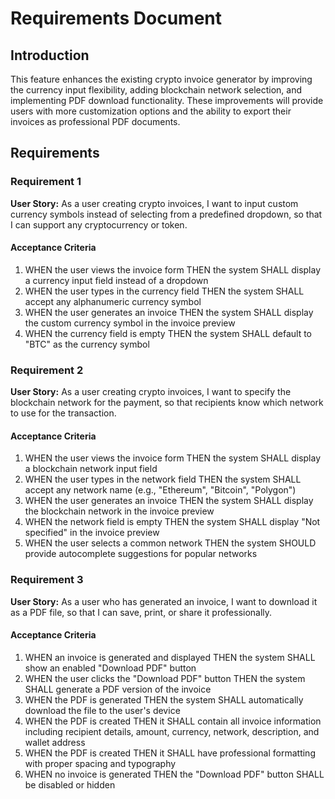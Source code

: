 # Requirements Document

## Introduction

This feature enhances the existing crypto invoice generator by improving the currency input flexibility, adding blockchain network selection, and implementing PDF download functionality. These improvements will provide users with more customization options and the ability to export their invoices as professional PDF documents.

## Requirements

### Requirement 1

**User Story:** As a user creating crypto invoices, I want to input custom currency symbols instead of selecting from a predefined dropdown, so that I can support any cryptocurrency or token.

#### Acceptance Criteria

1. WHEN the user views the invoice form THEN the system SHALL display a currency input field instead of a dropdown
2. WHEN the user types in the currency field THEN the system SHALL accept any alphanumeric currency symbol
3. WHEN the user generates an invoice THEN the system SHALL display the custom currency symbol in the invoice preview
4. WHEN the currency field is empty THEN the system SHALL default to "BTC" as the currency symbol

### Requirement 2

**User Story:** As a user creating crypto invoices, I want to specify the blockchain network for the payment, so that recipients know which network to use for the transaction.

#### Acceptance Criteria

1. WHEN the user views the invoice form THEN the system SHALL display a blockchain network input field
2. WHEN the user types in the network field THEN the system SHALL accept any network name (e.g., "Ethereum", "Bitcoin", "Polygon")
3. WHEN the user generates an invoice THEN the system SHALL display the blockchain network in the invoice preview
4. WHEN the network field is empty THEN the system SHALL display "Not specified" in the invoice preview
5. WHEN the user selects a common network THEN the system SHOULD provide autocomplete suggestions for popular networks

### Requirement 3

**User Story:** As a user who has generated an invoice, I want to download it as a PDF file, so that I can save, print, or share it professionally.

#### Acceptance Criteria

1. WHEN an invoice is generated and displayed THEN the system SHALL show an enabled "Download PDF" button
2. WHEN the user clicks the "Download PDF" button THEN the system SHALL generate a PDF version of the invoice
3. WHEN the PDF is generated THEN the system SHALL automatically download the file to the user's device
4. WHEN the PDF is created THEN it SHALL contain all invoice information including recipient details, amount, currency, network, description, and wallet address
5. WHEN the PDF is created THEN it SHALL have professional formatting with proper spacing and typography
6. WHEN no invoice is generated THEN the "Download PDF" button SHALL be disabled or hidden